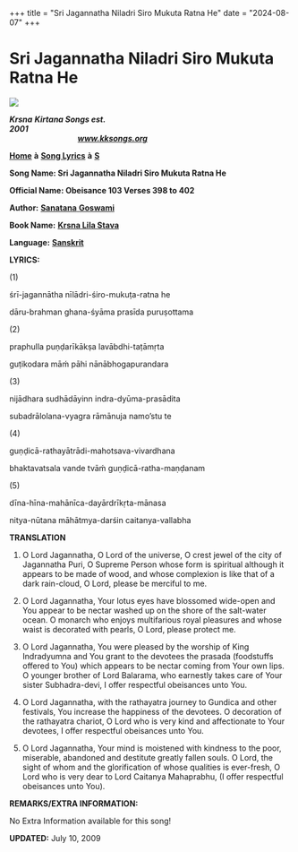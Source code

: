 +++
title = "Sri Jagannatha Niladri Siro Mukuta Ratna He"
date = "2024-08-07"
+++

# Sri Jagannatha Niladri Siro Mukuta Ratna He
**[![](http://kksongs.org/image_files/image002.jpg)](http://kksongs.org/)**

**_Krsna_** **_Kirtana Songs est. 2001_**                                                                                                                                                      **_www.kksongs.org_**

**[Home](http://kksongs.org/)** **à** **[Song Lyrics](http://kksongs.org/lyrics.html)** **à** **[S](http://kksongs.org/songs/song_s.html)**

**Song Name: Sri Jagannatha Niladri Siro Mukuta Ratna He**

**Official Name: Obeisance 103 Verses 398 to 402**

**Author:** [**Sanatana** **Goswami**](http://kksongs.org/authors/list/sanatana_g.html)

**Book Name:** [**Krsna Lila Stava**](http://kksongs.org/authors/krsnalilastava.html)

**Language:** [**Sanskrit**](http://kksongs.org/language/list/sanskrit.html)

**LYRICS:**

(1)

śrī-jagannātha nīlādri-śiro-mukuṭa-ratna he

dāru-brahman ghana-śyāma prasīda puruṣottama

(2)

praphulla puṇḍarīkākṣa lavābdhi-taṭāmṛta

guṭikodara māḿ pāhi nānābhogapurandara

(3)

nijādhara sudhādāyinn indra-dyūma-prasādita

subadrālolana-vyagra rāmānuja namo’stu te

(4)

guṇḍicā-rathayātrādi-mahotsava-vivardhana

bhaktavatsala vande tvāḿ guṇḍicā-ratha-maṇḍanam

(5)

dīna-hīna-mahānīca-dayārdrīkṛta-mānasa

nitya-nūtana māhātmya-darśin caitanya-vallabha

**TRANSLATION**

1) O Lord Jagannatha, O Lord of the universe, O crest jewel of the city of Jagannatha Puri, O Supreme Person whose form is spiritual although it appears to be made of wood, and whose complexion is like that of a dark rain-cloud, O Lord, please be merciful to me.

2) O Lord Jagannatha, Your lotus eyes have blossomed wide-open and You appear to be nectar washed up on the shore of the salt-water ocean. O monarch who enjoys multifarious royal pleasures and whose waist is decorated with pearls, O Lord, please protect me.

3) O Lord Jagannatha, You were pleased by the worship of King Indradyumna and You grant to the devotees the prasada (foodstuffs offered to You) which appears to be nectar coming from Your own lips. O younger brother of Lord Balarama, who earnestly takes care of Your sister Subhadra-devi, I offer respectful obeisances unto You.

4) O Lord Jagannatha, with the rathayatra journey to Gundica and other festivals, You increase the happiness of the devotees. O decoration of the rathayatra chariot, O Lord who is very kind and affectionate to Your devotees, I offer respectful obeisances unto You.

5) O Lord Jagannatha, Your mind is moistened with kindness to the poor, miserable, abandoned and destitute greatly fallen souls. O Lord, the sight of whom and the glorification of whose qualities is ever-fresh, O Lord who is very dear to Lord Caitanya Mahaprabhu, (I offer respectful obeisances unto You).

**REMARKS/EXTRA INFORMATION:**

No Extra Information available for this song!

**UPDATED:** July 10, 2009